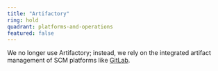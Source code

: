 ```yaml
---
title: "Artifactory"
ring: hold
quadrant: platforms-and-operations
featured: false
---
```


We no longer use Artifactory; instead, we rely on the integrated artifact management of SCM platforms like [GitLab](https://gitlab.org).

